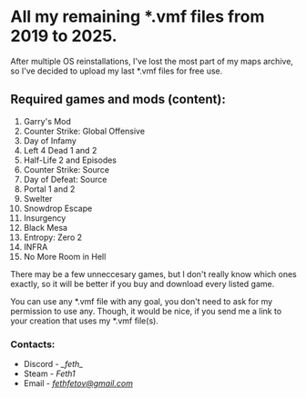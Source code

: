 # All my remaining **\*.vmf** files from 2019 to 2025.
After multiple OS reinstallations, I've lost the most part of my maps archive, so I've decided to upload my last *.vmf files
for free use.
## Required games and mods (content):
1. Garry's Mod
2. Counter Strike: Global Offensive
3. Day of Infamy
4. Left 4 Dead 1 and 2
5. Half-Life 2 and Episodes
6. Counter Strike: Source
7. Day of Defeat: Source
8. Portal 1 and 2
9. Swelter
10. Snowdrop Escape
11. Insurgency
12. Black Mesa
13. Entropy: Zero 2
14. INFRA
15. No More Room in Hell

There may be a few unneccesary  games, but I don't really know which ones exactly, so it will be better if you buy and download every listed game.

You can use any *.vmf file with any goal, you don't need to ask for my permission to use any. Though, it would be nice, if you send me a link to your creation that uses my *.vmf file(s).

### Contacts:
- Discord - *\_feth\_*
- Steam - *Feth1*
- Email - *fethfetov@gmail.com*
